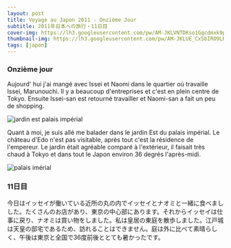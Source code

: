 ```yaml
---
layout: post
title: Voyage au Japon 2011 - Onzième Jour
subtitle: 2011年日本への旅行・11日目
cover-img: https://lh3.googleusercontent.com/pw/AM-JKLVNTDKso1Gqcdmxk9pBzhuGnxjgM9QEoN90shFbmjb1Yduvk4ScH_NpIypZ5xdkF-2rv50ONGXxauJ5264kUwjmZsNKnnoD9O_Iira3pcV8yAiATWRmfzzXzRSl4vWAcA3JPj5NiEohy2QrrdMrC77Y=w2806-h1578-no?authuser=0
thumbnail-img: https://lh3.googleusercontent.com/pw/AM-JKLUE_CxSbIRO9LRKXx8pBtfzUiffy_NhgT_ohdeCvpOM3zE-iBjzPbNM6x18M91l6_GfnP6x-g0TE4yX0HT362qmeJn03nQU-OgTjYG6Ps1LH1tbR96lj9_GwawtZUFqu3D13rQls621Eb87dcfu_xqF=w2806-h1578-no?authuser=0
tags: [japon]
---
```


### Onzième jour

Aujourd' hui j'ai mangé avec Issei et Naomi dans le quartier où travaille Issei, Marunouchi. Il y a beaucoup d'entreprises et c'est en plein centre de Tokyo. Ensuite Issei-san est retourné travailler et Naomi-san a fait un peu de shopping. 

![jardin est palais impérial](https://lh3.googleusercontent.com/pw/AM-JKLWtfoLw5Ea10w8D0TqwWBz-t45A0K1I77u5jYMdrrj5SJJXEBqCCQMz_kLp6JDfp29I6N8i_tnysiA6RYZWQ6AfZ_4Po92Z8rqFincIvJfwoR0LZgZ9lu8GC2rjXQb0CNiMUVY1xfDZj-DUxRh5lJpt=w2806-h1578-no?authuser=0)

Quant à moi, je suis allé me balader dans le jardin Est du palais impérial. Le château d'Edo n'est pas visitable, après tout c'est la résidence de l'empereur. Le jardin était agréable comparé à l'extérieur, il faisait très chaud à Tokyo et dans tout le Japon environ 36 degrés l'après-midi. 

![palais imérial](https://lh3.googleusercontent.com/pw/AM-JKLUpBvBYlaQtLp9Ws_ZSfNyjXxzJhkLGpmP9GG-UosdFMFhsO-bC4Bh0UeqSi691UlLJ8nsMYI3hQSlWj3MM6RKDog4jG-J5c6VeZanjeT5yxazzJH8JqqS5CG5gkrfgyw6-31iAXFn1E85SZ-TZDZd7=w2806-h1578-no?authuser=0)

### 11日目

今日はイッセイが働いている近所の丸の内でイッセイとナオミと一緒に食べましした。たくさんのお店があり、東京の中心部にあります。それからイッセイは仕事に戻り、ナオミは買い物をしました。私は皇居の東庭を散歩しました。江戸城は天皇の邸宅であるため、訪れることはできません。庭は外に比べて素晴らしく、午後は東京と全国で36度前後ととても暑かったです。